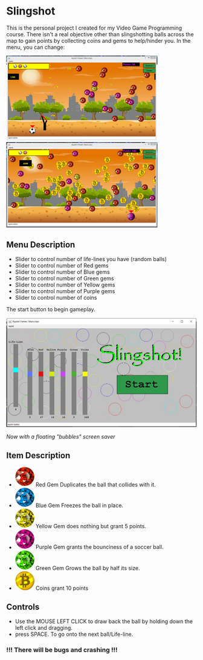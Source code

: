 # Slingshot

This is the personal project I created for my Video Game Programming course.
There isn't a real objective other than slingshotting balls across the map to gain points by collecting coins and gems to help/hinder you. In the menu, you can change:

<img src="screenshot/GamePlayScreenShot1.png" alt="Game Play Screenshot" width="400" float="left" >
<img src="screenshot/GamePlayScreenShot2.png" alt="Game Play Screenshot" width="400" float="clear">


## Menu Description

- Slider to control number of life-lines you have (random balls)
- Slider to control number of Red gems
- Slider to control number of Blue gems
- Slider to control number of Green gems
- Slider to control number of Yellow gems
- Slider to control number of Purple gems
- Slider to control number of coins

The start button to begin gameplay.

<img src="screenshot/menuScreenShot.png" alt="Main Menu Screenshot" width="600">

*Now with a floating "bubbles" screen saver*


## Item Description

- <img src="resource/gem1.png" alt="Red Gem" width="50" > Red Gem Duplicates the ball that collides with it.
- <img src="resource/gem5.png" alt="Blue Gem" width="50"> Blue Gem Freezes the ball in place.
- <img src="resource/gem3.png" alt="Yellow Gem" width="50" > Yellow Gem does nothing but grant 5 points.
- <img src="resource/gem4.png" alt="Purple Gem" width="50" > Purple Gem grants the bounciness of a soccer ball.
- <img src="resource/gem2.png" alt="Green Gem" width="50" > Green Gem Grows the ball by half its size.
- <img src="resource/bitcoin.gif" alt="The coin" width="50" > Coins grant 10 points



## Controls

- Use the MOUSE LEFT CLICK to draw back the ball by holding down the left click and dragging.
- press SPACE. To go onto the next ball/Life-line.

### !!! There will be bugs and crashing !!!
